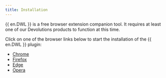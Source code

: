 ```yaml
---
title: Installation
---
```

{{ en.DWL }} is a free browser extension companion tool. It requires at least one of our Devolutions products to function at this time.  

Click on one of the browser links below to start the installation of the {{ en.DWL }} plugin:  

* [Chrome](chrome/)  
* [Firefox](firefox/)  
* [Edge](edge/)  
* [Opera](opera/)  

